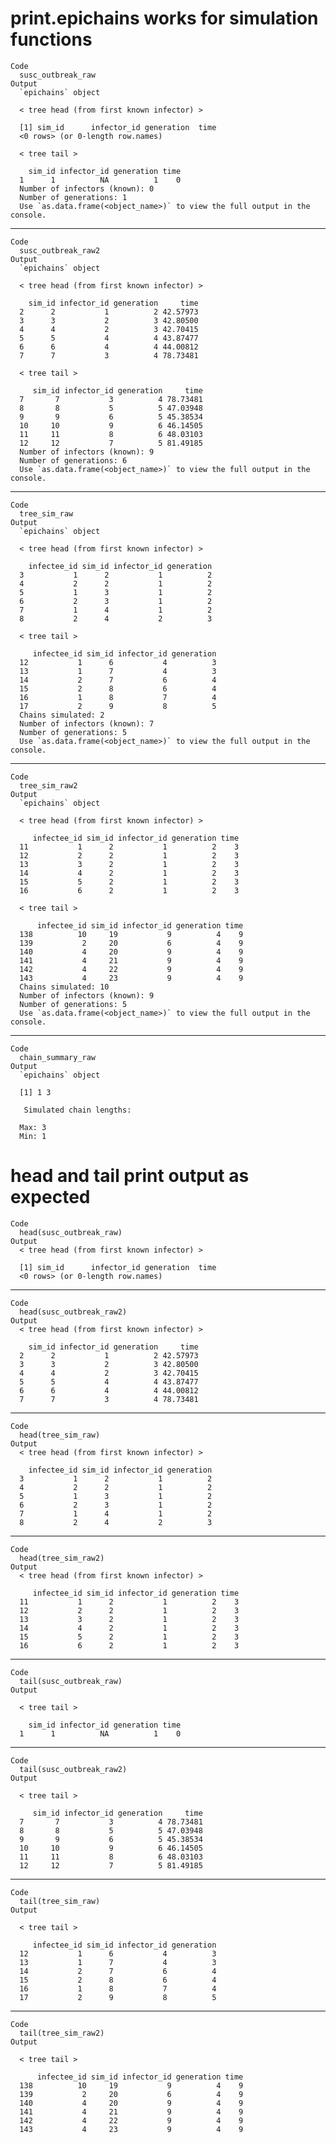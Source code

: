 # print.epichains works for simulation functions

    Code
      susc_outbreak_raw
    Output
      `epichains` object
      
      < tree head (from first known infector) >
      
      [1] sim_id      infector_id generation  time       
      <0 rows> (or 0-length row.names)
      
      < tree tail >
      
        sim_id infector_id generation time
      1      1          NA          1    0
      Number of infectors (known): 0
      Number of generations: 1
      Use `as.data.frame(<object_name>)` to view the full output in the console.

---

    Code
      susc_outbreak_raw2
    Output
      `epichains` object
      
      < tree head (from first known infector) >
      
        sim_id infector_id generation     time
      2      2           1          2 42.57973
      3      3           2          3 42.80500
      4      4           2          3 42.70415
      5      5           4          4 43.87477
      6      6           4          4 44.00812
      7      7           3          4 78.73481
      
      < tree tail >
      
         sim_id infector_id generation     time
      7       7           3          4 78.73481
      8       8           5          5 47.03948
      9       9           6          5 45.38534
      10     10           9          6 46.14505
      11     11           8          6 48.03103
      12     12           7          5 81.49185
      Number of infectors (known): 9
      Number of generations: 6
      Use `as.data.frame(<object_name>)` to view the full output in the console.

---

    Code
      tree_sim_raw
    Output
      `epichains` object
      
      < tree head (from first known infector) >
      
        infectee_id sim_id infector_id generation
      3           1      2           1          2
      4           2      2           1          2
      5           1      3           1          2
      6           2      3           1          2
      7           1      4           1          2
      8           2      4           2          3
      
      < tree tail >
      
         infectee_id sim_id infector_id generation
      12           1      6           4          3
      13           1      7           4          3
      14           2      7           6          4
      15           2      8           6          4
      16           1      8           7          4
      17           2      9           8          5
      Chains simulated: 2
      Number of infectors (known): 7
      Number of generations: 5
      Use `as.data.frame(<object_name>)` to view the full output in the console.

---

    Code
      tree_sim_raw2
    Output
      `epichains` object
      
      < tree head (from first known infector) >
      
         infectee_id sim_id infector_id generation time
      11           1      2           1          2    3
      12           2      2           1          2    3
      13           3      2           1          2    3
      14           4      2           1          2    3
      15           5      2           1          2    3
      16           6      2           1          2    3
      
      < tree tail >
      
          infectee_id sim_id infector_id generation time
      138          10     19           9          4    9
      139           2     20           6          4    9
      140           4     20           9          4    9
      141           4     21           9          4    9
      142           4     22           9          4    9
      143           4     23           9          4    9
      Chains simulated: 10
      Number of infectors (known): 9
      Number of generations: 5
      Use `as.data.frame(<object_name>)` to view the full output in the console.

---

    Code
      chain_summary_raw
    Output
      `epichains` object 
      
      [1] 1 3
      
       Simulated chain lengths: 
      
      Max: 3
      Min: 1

# head and tail print output as expected

    Code
      head(susc_outbreak_raw)
    Output
      < tree head (from first known infector) >
      
      [1] sim_id      infector_id generation  time       
      <0 rows> (or 0-length row.names)

---

    Code
      head(susc_outbreak_raw2)
    Output
      < tree head (from first known infector) >
      
        sim_id infector_id generation     time
      2      2           1          2 42.57973
      3      3           2          3 42.80500
      4      4           2          3 42.70415
      5      5           4          4 43.87477
      6      6           4          4 44.00812
      7      7           3          4 78.73481

---

    Code
      head(tree_sim_raw)
    Output
      < tree head (from first known infector) >
      
        infectee_id sim_id infector_id generation
      3           1      2           1          2
      4           2      2           1          2
      5           1      3           1          2
      6           2      3           1          2
      7           1      4           1          2
      8           2      4           2          3

---

    Code
      head(tree_sim_raw2)
    Output
      < tree head (from first known infector) >
      
         infectee_id sim_id infector_id generation time
      11           1      2           1          2    3
      12           2      2           1          2    3
      13           3      2           1          2    3
      14           4      2           1          2    3
      15           5      2           1          2    3
      16           6      2           1          2    3

---

    Code
      tail(susc_outbreak_raw)
    Output
      
      < tree tail >
      
        sim_id infector_id generation time
      1      1          NA          1    0

---

    Code
      tail(susc_outbreak_raw2)
    Output
      
      < tree tail >
      
         sim_id infector_id generation     time
      7       7           3          4 78.73481
      8       8           5          5 47.03948
      9       9           6          5 45.38534
      10     10           9          6 46.14505
      11     11           8          6 48.03103
      12     12           7          5 81.49185

---

    Code
      tail(tree_sim_raw)
    Output
      
      < tree tail >
      
         infectee_id sim_id infector_id generation
      12           1      6           4          3
      13           1      7           4          3
      14           2      7           6          4
      15           2      8           6          4
      16           1      8           7          4
      17           2      9           8          5

---

    Code
      tail(tree_sim_raw2)
    Output
      
      < tree tail >
      
          infectee_id sim_id infector_id generation time
      138          10     19           9          4    9
      139           2     20           6          4    9
      140           4     20           9          4    9
      141           4     21           9          4    9
      142           4     22           9          4    9
      143           4     23           9          4    9

